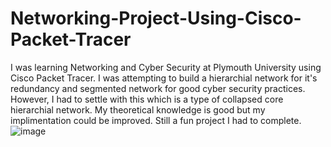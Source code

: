 # Networking-Project-Using-Cisco-Packet-Tracer

I was learning Networking and Cyber Security at Plymouth University using Cisco Packet Tracer. I was attempting to build a hierarchial network for it's redundancy and segmented network for good cyber security practices. However, I had to settle with this which is a type of collapsed core hierarchial network. My theoretical knowledge is good but my implimentation could be improved. Still a fun project I had to complete.
![image](https://user-images.githubusercontent.com/91668778/200456675-1832b1d1-fe44-40df-a260-2657aec06046.png)
